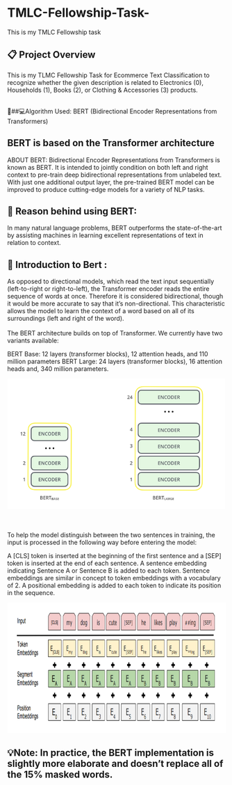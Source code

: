 # TMLC-Fellowship-Task-
This is my TMLC Fellowship task 


## 📋 Project Overview
This is my TLMC Fellowship Task for Ecommerce Text Classification to recognize whether the given description is related to Electronics (0), Households (1), Books (2), or Clothing & Accessories (3) products.
<br>
<br>

👩‍##💻Algorithm Used: BERT (Bidirectional Encoder Representations from Transformers)

## BERT is based on the Transformer architecture

ABOUT BERT: Bidirectional Encoder Representations from Transformers is known as BERT. It is intended to jointly condition on both left and right context to pre-train deep bidirectional representations from unlabeled text. With just one additional output layer, the pre-trained BERT model can be improved to produce cutting-edge models for a variety of NLP tasks.


## 🔖 Reason behind using BERT:
In many natural language problems, BERT outperforms the state-of-the-art by assisting machines in learning excellent representations of text in relation to context.
## 🔖 Introduction to Bert :
	
As opposed to directional models, which read the text input sequentially (left-to-right or right-to-left), the Transformer encoder reads the entire sequence of words at once. Therefore it is considered bidirectional, though it would be more accurate to say that it’s non-directional. This characteristic allows the model to learn the context of a word based on all of its surroundings (left and right of the word).
<br>
<br>
The BERT architecture builds on top of Transformer. We currently have two variants available:

BERT Base: 12 layers (transformer blocks), 12 attention heads, and 110 million parameters BERT Large: 24 layers (transformer blocks), 16 attention heads and, 340 million parameters.

<p align="left">
   <a href="#">
	<img src="https://github.com/PriyankaKumari-2002/TMLC-Fellowship-Task-/blob/main/bert_encoder.png?raw=true width="600", height="300" alt="TLMC Fellowship 22"/>
	
	
</a>
</p>
<br>
<br>
To help the model distinguish between the two sentences in training, the input is processed in the following way before entering the model:

A [CLS] token is inserted at the beginning of the first sentence and a [SEP] token is inserted at the end of each sentence.
A sentence embedding indicating Sentence A or Sentence B is added to each token. Sentence embeddings are similar in concept to token embeddings with a vocabulary of 2.
A positional embedding is added to each token to indicate its position in the sequence. 


<p align="left">
   <a href="#">
	<img src="https://github.com/PriyankaKumari-2002/TMLC-Fellowship-Task-/blob/main/bert_emnedding.png?raw=true width="600", height="300" alt="TLMC Fellowship 22"/>
	
	
</a>
</p>
												    

## 💡Note: In practice, the BERT implementation is slightly more elaborate and doesn’t replace all of the 15% masked words.
	
